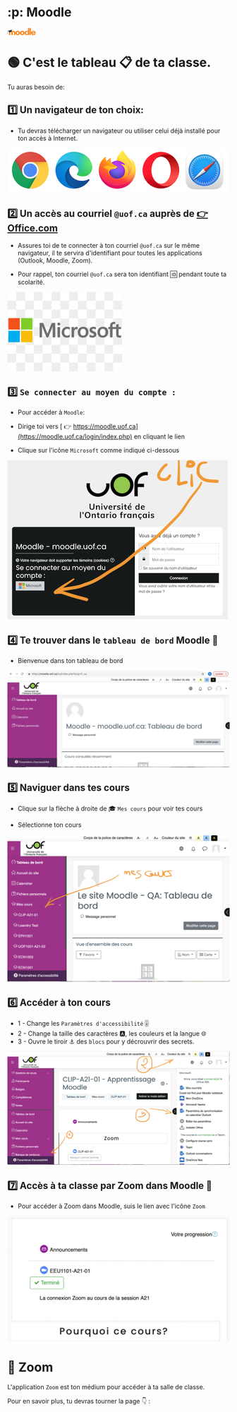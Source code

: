 # :p: Moodle 

![Logo Moodle](/images/64px-Moodle-logo.svg.png "Logo Moodle")

# 🟢 C'est le tableau 📋 de ta classe. 

Tu auras besoin de:

## 1️⃣ Un navigateur de ton choix:

* Tu devras télécharger un navigateur ou utiliser celui déjà installé pour ton accès à Internet. 

![Navigateurs pour accès à Moodle](/images/moodle/Moodle-00-Navigateurs.png "Navigateurs pour accès à Moodle")

## 2️⃣ Un accès au courriel `@uof.ca` auprès de [ 👉 Office.com](https://www.office.com/)

* Assures toi de te connecter à ton courriel `@uof.ca` sur le même navigateur, il te servira d'identifiant pour toutes les applications (Outlook, Moodle, Zoom).

* Pour rappel, ton courriel `@uof.ca` sera ton identifiant 🆔 pendant toute ta scolarité.

![Logo Microsoft](/images/microsoft-logo.jpg " Logo Microsoft")

## 3️⃣ `Se connecter au moyen du compte :`

* Pour accéder à `Moodle`:

* Dirige toi vers [ 👉 https://moodle.uof.ca](https://moodle.uof.ca/login/index.php) en cliquant le lien

* Clique sur l'icône `Microsoft` comme indiqué ci-dessous 

![Moodle Login](/images/moodle/Moodle-01-Login.png "Navigateurs pour accéder à Moodle")

## 4️⃣ Te trouver dans le `tableau de bord` Moodle 🎉

* Bienvenue dans ton tableau de bord

![Moodle Tableau de bord](/images/moodle/Moodle-02-tableau-de-bord.png "Tableau de bord de Moodle")

## 5️⃣ Naviguer dans tes cours

* Clique sur la flèche à droite de 🎓 `Mes cours` pour voir tes cours

* Sélectionne ton cours

![Moodle mes cours](/images/moodle/Moodle-03-choix-des-cours.png "Mes cours dans Moodle")

## 6️⃣ Accéder à ton cours

* 1 - Change les `Paramètres d'accessibilité` 🎚️
* 2 - Change la taille des caractères 🅰️, les couleurs et la langue 🌐
* 3 - Ouvre le tiroir ⚓ des `blocs` ️pour y décrouvrir des secrets.


![Moodle mon cours](/images/moodle/Moodle-04-mes-cours.png "Mon cours dans Moodle")

## 7️⃣ Accès à ta classe par Zoom dans Moodle 🎉

* Pour accéder à Zoom dans Moodle, suis le lien avec l'icône `Zoom`

![Moodle Acces à Zoom](/images/moodle/Zoom-7-etudiant-annonce.png "Accès à Zoom dans Moodle")

# 🎥 Zoom

L'application `Zoom` est ton médium pour accéder à ta salle de classe. 

Pour en savoir plus, tu devras tourner la page 👇 :



